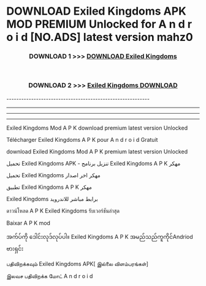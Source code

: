 # DOWNLOAD Exiled Kingdoms  APK MOD PREMIUM Unlocked for A n d r o i d [NO.ADS] latest version mahz0 



<div align="center">

<h3>DOWNLOAD 1 >>> <a href="https://getmod2.web.app/?judul=Exiled Kingdoms ">DOWNLOAD Exiled Kingdoms </a></h3><br>

<h3>DOWNLOAD 2 >>> <a href="https://getmod2.web.app/?judul=Exiled Kingdoms ">Exiled Kingdoms  DOWNLOAD </a></h3>

</div>
----------------------------------------------------------

----------------------------------------------------------

----------------------------------------------------------

----------------------------------------------------------

Exiled Kingdoms  Mod A P K download premium latest version Unlocked

Télécharger Exiled Kingdoms  A P K pour A n d r o i d Gratuit

download Exiled Kingdoms  Mod A P K premium latest version Unlocked

تحميل Exiled Kingdoms  APK - تنزيل برنامج Exiled Kingdoms  A P K مهكر

تحميل Exiled Kingdoms  مهكر اخر اصدار

تطبيق Exiled Kingdoms  A P K مهكر

Exiled Kingdoms  برابط مباشر للاندرويد

ดาวน์โหลด A P K Exiled Kingdoms  รับเวอร์ชันล่าสุด

Baixar A P K mod

အက်ပ်ကို ဒေါင်းလုဒ်လုပ်ပါ။ Exiled Kingdoms  A P K အမည်သည်ကူကိုင်Andriod ဗားရှင်း

பதிவிறக்கவும் Exiled Kingdoms  APK[ இல்லை விளம்பரங்கள்] 
 
இலவச பதிவிறக்க மோட் A n d r o i d



